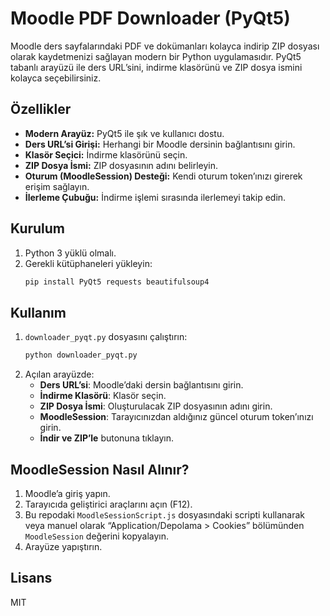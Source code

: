 # Moodle PDF Downloader (PyQt5)

Moodle ders sayfalarındaki PDF ve dokümanları kolayca indirip ZIP dosyası olarak kaydetmenizi sağlayan modern bir Python uygulamasıdır. PyQt5 tabanlı arayüzü ile ders URL’sini, indirme klasörünü ve ZIP dosya ismini kolayca seçebilirsiniz.

## Özellikler
- **Modern Arayüz:** PyQt5 ile şık ve kullanıcı dostu.
- **Ders URL’si Girişi:** Herhangi bir Moodle dersinin bağlantısını girin.
- **Klasör Seçici:** İndirme klasörünü seçin.
- **ZIP Dosya İsmi:** ZIP dosyasının adını belirleyin.
- **Oturum (MoodleSession) Desteği:** Kendi oturum token’ınızı girerek erişim sağlayın.
- **İlerleme Çubuğu:** İndirme işlemi sırasında ilerlemeyi takip edin.

## Kurulum
1. Python 3 yüklü olmalı.
2. Gerekli kütüphaneleri yükleyin:
   ```bash
   pip install PyQt5 requests beautifulsoup4
   ```

## Kullanım
1. `downloader_pyqt.py` dosyasını çalıştırın:
   ```bash
   python downloader_pyqt.py
   ```
2. Açılan arayüzde:
   - **Ders URL’si**: Moodle’daki dersin bağlantısını girin.
   - **İndirme Klasörü**: Klasör seçin.
   - **ZIP Dosya İsmi**: Oluşturulacak ZIP dosyasının adını girin.
   - **MoodleSession**: Tarayıcınızdan aldığınız güncel oturum token’ınızı girin.
   - **İndir ve ZIP’le** butonuna tıklayın.

## MoodleSession Nasıl Alınır?
1. Moodle’a giriş yapın.
2. Tarayıcıda geliştirici araçlarını açın (F12).
3. Bu repodaki `MoodleSessionScript.js` dosyasındaki scripti kullanarak veya manuel olarak “Application/Depolama > Cookies” bölümünden `MoodleSession` değerini kopyalayın.
4. Arayüze yapıştırın.

## Lisans
MIT 